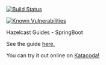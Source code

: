 [![Build Status](https://travis-ci.org/enozcan/guide-kubernetes-caching-hazelcast-spring.svg?branch=master)](https://travis-ci.org/enozcan/guide-kubernetes-caching-hazelcast-spring)

[![Known Vulnerabilities](https://snyk.io//test/github/enozcan/guide-kubernetes-caching-hazelcast-spring/badge.svg?targetFile=final/pom.xml)](https://snyk.io//test/github/enozcan/guide-kubernetes-caching-hazelcast-spring?targetFile=final/pom.xml)

Hazelcast Guides - SpringBoot

See the guide [here.](http://35.188.138.168.xip.io/2019/07/18/hazelcast-caching-in-springboot/)

You can try it out online on [Katacoda!](https://www.katacoda.com/enesozcan)
